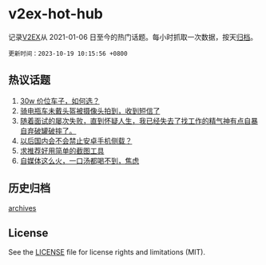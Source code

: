 # v2ex-hot-hub

 记录[V2EX](https://www.v2ex.com/)从 2021-01-06 日至今的热门话题。每小时抓取一次数据，按天[归档](archives)。

`更新时间：2023-10-19 10:15:56 +0800`

## 热议话题

1. [30w 价位车子，如何选？](https://www.v2ex.com/t/983038)
1. [骑电瓶车未戴头盔被摄像头拍到，收到短信了](https://www.v2ex.com/t/983079)
1. [随着面试的屡次失败，直到怀疑人生，我已经失去了找工作的精气神有点自暴自弃破罐破摔了。](https://www.v2ex.com/t/983073)
1. [以后国内会不会禁止安卓手机侧载？](https://www.v2ex.com/t/983248)
1. [求推荐好用简单的截图工具](https://www.v2ex.com/t/983168)
1. [自媒体这么火，一口汤都喝不到，焦虑](https://www.v2ex.com/t/983237)

## 历史归档

[archives](archives)

## License

See the [LICENSE](LICENSE) file for license rights and limitations (MIT).
